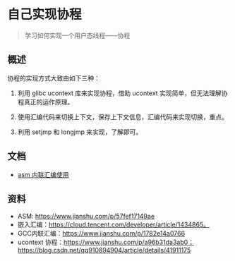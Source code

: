 # 自己实现协程

> 学习如何实现一个用户态线程——协程

## 概述

协程的实现方式大致由如下三种：

1. 利用 glibc ucontext 库来实现协程，借助 ucontext 实现简单，但无法理解协程真正的运作原理。

2. 使用汇编代码来切换上下文，保存上下文信息，汇编代码来实现切换，重点。

3. 利用 setjmp 和 longjmp 来实现，了解即可。

## 文档

* [asm 内联汇编使用](./docs/asm.md)

## 资料

* ASM: https://www.jianshu.com/p/57fef17149ae
* 嵌入汇编：https://cloud.tencent.com/developer/article/1434865。
* GCC内联汇编：https://www.jianshu.com/p/1782e14a0766
* ucontext 协程：https://www.jianshu.com/p/a96b31da3ab0；https://blog.csdn.net/qq910894904/article/details/41911175
